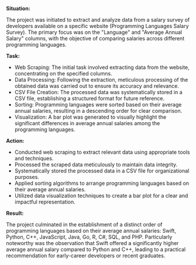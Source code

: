 **Situation:**

The project was initiated to extract and analyze data from a salary survey of developers available on a specific website (Programming Languages Salary Survey). The primary focus was on the "Language" and "Average Annual Salary" columns, with the objective of comparing salaries across different programming languages.

**Task:**

- Web Scraping: The initial task involved extracting data from the website, concentrating on the specified columns.
- Data Processing: Following the extraction, meticulous processing of the obtained data was carried out to ensure its accuracy and relevance.
- CSV File Creation: The processed data was systematically stored in a CSV file, establishing a structured format for future reference.
- Sorting: Programming languages were sorted based on their average annual salaries, resulting in a descending order for clear comparison.
- Visualization: A bar plot was generated to visually highlight the significant differences in average annual salaries among the programming languages.

**Action:**
- Conducted web scraping to extract relevant data using appropriate tools and techniques.
- Processed the scraped data meticulously to maintain data integrity.
- Systematically stored the processed data in a CSV file for organizational purposes.
- Applied sorting algorithms to arrange programming languages based on their average annual salaries.
- Utilized data visualization techniques to create a bar plot for a clear and impactful representation.

**Result:**

The project culminated in the establishment of a distinct order of programming languages based on their average annual salaries: Swift, Python, C++, JavaScript, Java, Go, R, C#, SQL, and PHP. Particularly noteworthy was the observation that Swift offered a significantly higher average annual salary compared to Python and C++, leading to a practical recommendation for early-career developers or recent graduates.

